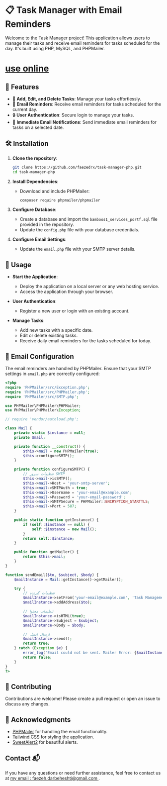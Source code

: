 # 📋 Task Manager with Email Reminders

Welcome to the Task Manager project! This application allows users to manage their tasks and receive email reminders for tasks scheduled for the day. It's built using PHP, MySQL, and PHPMailer.
# [use online](https://bamboo-services.ir/)

## 🚀 Features

- 📝 **Add, Edit, and Delete Tasks**: Manage your tasks effortlessly.
- 📅 **Email Reminders**: Receive email reminders for tasks scheduled for the current day.
- 🔒 **User Authentication**: Secure login to manage your tasks.
- 📧 **Immediate Email Notifications**: Send immediate email reminders for tasks on a selected date.

## 🛠️ Installation

1. **Clone the repository**:
    ```bash
    git clone https://github.com/faezedrx/task-manager-php.git
    cd task-manager-php
    ```

2. **Install Dependencies**:
    - Download and include PHPMailer:
      ```bash
      composer require phpmailer/phpmailer
      ```

3. **Configure Database**:
    - Create a database and import the `bamboos1_services_portf.sql` file provided in the repository.
    - Update the `config.php` file with your database credentials.

4. **Configure Email Settings**:
    - Update the `email.php` file with your SMTP server details.

## 🏃 Usage

- **Start the Application**:
    - Deploy the application on a local server or any web hosting service.
    - Access the application through your browser.

- **User Authentication**:
    - Register a new user or login with an existing account.

- **Manage Tasks**:
    - Add new tasks with a specific date.
    - Edit or delete existing tasks.
    - Receive daily email reminders for the tasks scheduled for today.

## 📧 Email Configuration

The email reminders are handled by PHPMailer. Ensure that your SMTP settings in `email.php` are correctly configured:

```php
<?php
require 'PHPMailer/src/Exception.php';
require 'PHPMailer/src/PHPMailer.php';
require 'PHPMailer/src/SMTP.php';

use PHPMailer\PHPMailer\PHPMailer;
use PHPMailer\PHPMailer\Exception;

// require 'vendor/autoload.php';

class Mail {
    private static $instance = null;
    private $mail;

    private function __construct() {
        $this->mail = new PHPMailer(true);
        $this->configureSMTP();
    }

    private function configureSMTP() {
        // تنظیمات سرور SMTP
        $this->mail->isSMTP();
        $this->mail->Host = 'your-smtp-server';
        $this->mail->SMTPAuth = true;
        $this->mail->Username = 'your-email@example.com'; 
        $this->mail->Password = 'your-email-password'; 
        $this->mail->SMTPSecure = PHPMailer::ENCRYPTION_STARTTLS;
        $this->mail->Port = 587;
    }

    public static function getInstance() {
        if (self::$instance == null) {
            self::$instance = new Mail();
        }
        return self::$instance;
    }

    public function getMailer() {
        return $this->mail;
    }
}

function sendEmail($to, $subject, $body) {
    $mailInstance = Mail::getInstance()->getMailer();

    try {
        // تنظیمات گیرنده
        $mailInstance->setFrom('your-email@example.com', 'Task Management');
        $mailInstance->addAddress($to);

        // تنظیمات محتوا
        $mailInstance->isHTML(true);
        $mailInstance->Subject = $subject;
        $mailInstance->Body = $body;

        // ارسال ایمیل
        $mailInstance->send();
        return true;
    } catch (Exception $e) {
        error_log("Email could not be sent. Mailer Error: {$mailInstance->ErrorInfo}");
        return false;
    }
}
?>
```
## 🤝 Contributing

Contributions are welcome! Please create a pull request or open an issue to discuss any changes.

## 🌟 Acknowledgments

- [PHPMailer](https://github.com/PHPMailer/PHPMailer) for handling the email functionality.
- [Tailwind CSS](https://tailwindcss.com/) for styling the application.
- [SweetAlert2](https://sweetalert2.github.io/) for beautiful alerts.

## Contact 📬

If you have any questions or need further assistance, feel free to contact us at [my email : faezeh.darbeheshti@gmail.com ](mailto:faezeh.darbeheshti@gmail.com).
